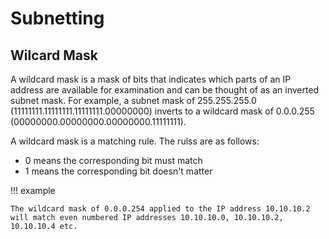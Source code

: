 # Subnetting

## Wilcard Mask

A wildcard mask is a mask of bits that indicates which parts of an IP address are available for examination and can be thought of as an inverted subnet mask. For example, a subnet mask of 255.255.255.0 (11111111.11111111.11111111.00000000) inverts to a wildcard mask of 0.0.0.255 (00000000.00000000.00000000.11111111).

A wildcard mask is a matching rule. The rulss are as follows:

- 0 means the corresponding bit must match
- 1 means the corresponding bit doesn't matter

!!! example

    The wildcard mask of 0.0.0.254 applied to the IP address 10.10.10.2 will match even numbered IP addresses 10.10.10.0, 10.10.10.2, 10.10.10.4 etc.